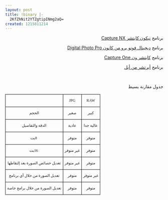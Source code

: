 ```yaml
---
layout: post
title: !binary |-
  2KfZhNit2YTZgtipINmg2aQ=
created: 1215811214
---
```

<p style="direction: rtl; text-align: right;">برنامج <a style="direction: rtl; text-align: right;" href="http://www.capturenx.com/">نيكون كابتشر Capture NX</a></p> <p style="direction: rtl; text-align: right;">برنامج <a href="http://www.canon-europe.com/support/software/dpp/">ديجيتال فوتو برو من كانون Digital Photo Pro</a></p> <p style="direction: rtl; text-align: right;">برنامج <a href="http://www.phaseone.com/4/">كابتشر ون Capture One</a></p> <p style="direction: rtl; text-align: right;">برنامج <a href="http://www.apple.com/aperture/">أبرتشر من أبل</a></p> <p style="direction: rtl; text-align: right;">&nbsp;</p> <p style="direction: rtl; text-align: right;">جدول مقارنة بسيط</p>    <div align="center"><table cellspacing="0" cellpadding="0" style="text-align: center;border-collapse: collapse;">     <tbody style="direction: rtl; text-align: right;">       <tr>         <td valign="middle" style="border-style: solid; border-width: 1.0px 1.0px 1.0px 1.0px; border-color: #000000 #000000 #000000 #000000; padding: 0.0px 5.0px 0.0px 5.0px"><p style="text-align: center; font: 12.0px Geeza Pro; min-height: 15.0px">&nbsp;</p></td>          <td valign="middle" style="border-style: solid; border-width: 1.0px 1.0px 1.0px 1.0px; border-color: #000000 #000000 #000000 #000000; padding: 0.0px 5.0px 0.0px 5.0px"><p style="text-align: center; font: 12.0px Geeza Pro">JPG</p></td>          <td valign="middle" style="border-style: solid; border-width: 1.0px 1.0px 1.0px 1.0px; border-color: #000000 #000000 #000000 #000000; padding: 0.0px 5.0px 0.0px 5.0px"><p style="text-align: center; font: 12.0px Geeza Pro">RAW</p></td>       </tr>        <tr>         <td valign="middle" style="border-style: solid; border-width: 1.0px 1.0px 1.0px 1.0px; border-color: #000000 #000000 #000000 #000000; padding: 0.0px 5.0px 0.0px 5.0px"><p style="text-align: center; font: 12.0px Geeza Pro">الحجم</p></td>          <td valign="middle" style="border-style: solid; border-width: 1.0px 1.0px 1.0px 1.0px; border-color: #000000 #000000 #000000 #000000; padding: 0.0px 5.0px 0.0px 5.0px"><p style="text-align: center; font: 12.0px Geeza Pro">صغير</p></td>          <td valign="middle" style="border-style: solid; border-width: 1.0px 1.0px 1.0px 1.0px; border-color: #000000 #000000 #000000 #000000; padding: 0.0px 5.0px 0.0px 5.0px"><p style="text-align: center; font: 12.0px Geeza Pro">كبير</p></td>       </tr>        <tr>         <td valign="middle" style="border-style: solid; border-width: 1.0px 1.0px 1.0px 1.0px; border-color: #000000 #000000 #000000 #000000; padding: 0.0px 5.0px 0.0px 5.0px"><p style="text-align: center; font: 12.0px Geeza Pro">الدقة والتفاصيل</p></td>          <td valign="middle" style="border-style: solid; border-width: 1.0px 1.0px 1.0px 1.0px; border-color: #000000 #000000 #000000 #000000; padding: 0.0px 5.0px 0.0px 5.0px"><p style="text-align: center; font: 12.0px Geeza Pro">عادية</p></td>          <td valign="middle" style="border-style: solid; border-width: 1.0px 1.0px 1.0px 1.0px; border-color: #000000 #000000 #000000 #000000; padding: 0.0px 5.0px 0.0px 5.0px"><p style="text-align: center; font: 12.0px Geeza Pro">عالية جدا</p></td>       </tr>        <tr>         <td valign="middle" style="border-style: solid; border-width: 1.0px 1.0px 1.0px 1.0px; border-color: #000000 #000000 #000000 #000000; padding: 0.0px 5.0px 0.0px 5.0px"><p style="text-align: center; font: 12.0px Geeza Pro">8‮ ‬بت</p></td>          <td valign="middle" style="border-style: solid; border-width: 1.0px 1.0px 1.0px 1.0px; border-color: #000000 #000000 #000000 #000000; padding: 0.0px 5.0px 0.0px 5.0px"><p style="text-align: center; font: 12.0px Geeza Pro">متوفر</p></td>          <td valign="middle" style="border-style: solid; border-width: 1.0px 1.0px 1.0px 1.0px; border-color: #000000 #000000 #000000 #000000; padding: 0.0px 5.0px 0.0px 5.0px"><p style="text-align: center; font: 12.0px Geeza Pro">متوفر</p></td>       </tr>        <tr>         <td valign="middle" style="border-style: solid; border-width: 1.0px 1.0px 1.0px 1.0px; border-color: #000000 #000000 #000000 #000000; padding: 0.0px 5.0px 0.0px 5.0px"><p style="text-align: center; font: 12.0px Geeza Pro">16‮ ‬بت</p></td>          <td valign="middle" style="border-style: solid; border-width: 1.0px 1.0px 1.0px 1.0px; border-color: #000000 #000000 #000000 #000000; padding: 0.0px 5.0px 0.0px 5.0px"><p style="text-align: center; font: 12.0px Geeza Pro">غير متوفر</p></td>          <td valign="middle" style="border-style: solid; border-width: 1.0px 1.0px 1.0px 1.0px; border-color: #000000 #000000 #000000 #000000; padding: 0.0px 5.0px 0.0px 5.0px"><p style="text-align: center; font: 12.0px Geeza Pro">متوفر</p></td>       </tr>        <tr>         <td valign="middle" style="border-style: solid; border-width: 1.0px 1.0px 1.0px 1.0px; border-color: #000000 #000000 #000000 #000000; padding: 0.0px 5.0px 0.0px 5.0px"><p style="text-align: center; font: 12.0px Geeza Pro">تعديل خصائص الصورة بعد إلتقاطها</p></td>          <td valign="middle" style="border-style: solid; border-width: 1.0px 1.0px 1.0px 1.0px; border-color: #000000 #000000 #000000 #000000; padding: 0.0px 5.0px 0.0px 5.0px"><p style="text-align: center; font: 12.0px Geeza Pro">غير متوفر</p></td>          <td valign="middle" style="border-style: solid; border-width: 1.0px 1.0px 1.0px 1.0px; border-color: #000000 #000000 #000000 #000000; padding: 0.0px 5.0px 0.0px 5.0px"><p style="text-align: center; font: 12.0px Geeza Pro">متوفر</p></td>       </tr>        <tr>         <td valign="middle" style="border-style: solid; border-width: 1.0px 1.0px 1.0px 1.0px; border-color: #000000 #000000 #000000 #000000; padding: 0.0px 5.0px 0.0px 5.0px"><p style="text-align: center; font: 12.0px Geeza Pro">تعديل الصورة من خلال أي‮ ‬برنامج</p></td>          <td valign="middle" style="border-style: solid; border-width: 1.0px 1.0px 1.0px 1.0px; border-color: #000000 #000000 #000000 #000000; padding: 0.0px 5.0px 0.0px 5.0px"><p style="text-align: center; font: 12.0px Geeza Pro">متوفر</p></td>          <td valign="middle" style="border-style: solid; border-width: 1.0px 1.0px 1.0px 1.0px; border-color: #000000 #000000 #000000 #000000; padding: 0.0px 5.0px 0.0px 5.0px"><p style="text-align: center; font: 12.0px Geeza Pro">غير متوفر</p></td>       </tr>        <tr>         <td valign="middle" style="border-style: solid; border-width: 1.0px 1.0px 1.0px 1.0px; border-color: #000000 #000000 #000000 #000000; padding: 0.0px 5.0px 0.0px 5.0px"><p style="text-align: center; font: 12.0px Geeza Pro">تعديل الصورة من خلال برامج خاصة</p></td>          <td valign="middle" style="border-style: solid; border-width: 1.0px 1.0px 1.0px 1.0px; border-color: #000000 #000000 #000000 #000000; padding: 0.0px 5.0px 0.0px 5.0px"><p style="text-align: center; font: 12.0px Geeza Pro">متوفر</p></td>          <td valign="middle" style="border-style: solid; border-width: 1.0px 1.0px 1.0px 1.0px; border-color: #000000 #000000 #000000 #000000; padding: 0.0px 5.0px 0.0px 5.0px"><p style="text-align: center; font: 12.0px Geeza Pro">متوفر</p></td>       </tr>     </tbody>   </table></div><p>&nbsp;</p>
<!--break-->
<p>&nbsp;</p>
